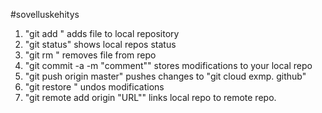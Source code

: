 #sovelluskehitys
1. "git add <file>" adds file to local repository
2. "git status" shows local repos status
2. "git rm <file>" removes file from repo
3. "git commit -a -m "comment"" stores modifications to your local repo
4. "git push origin master" pushes changes to "git cloud exmp. github"
5. "git restore <file>"  undos modifications
6. "git remote add origin "URL"" links local repo to remote repo.